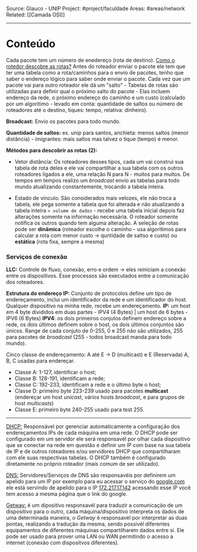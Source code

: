 Source: Glauco - UNIP
Project: #project/faculdade 
Areas: #areas/network 
Related: [[Camada OSI]]

---

# Conteúdo

Cada pacote tem um número de enedereço (rota de destino).
<u>Como o rotedor descobre as rotas?</u> Antes do roteador enviar o pacote ele tem que ter uma tabela como a rota/caminhos para o envio de pacotes, tenho que saber o endereço lógico para saber onde enviar o pacote. Cada vez que um pacote vai para outro roteador ele dá um "salto" - Tabelas de rotas são utilizadas para definir qual o próximo salto do pacote - Elas incluem endereço da rede, o próximo endereço do caminho e um custo (calculado por um algoritimo - levado em conta: quantidade de saltos ou número de roteadores até o destino, tiques: tempo, relativa: dinheiro).

**Broadcast:** Envio os pacotes para todo mundo.

**Quantidade de saltos:** ex. unip para santos, anchieta: menos saltos (menor distância) - imigrantes: mais saltos mas talvez o tique (tempo) é menor.

**Métodos para descobrir as rotas (2):**
- Vetor distância: Os roteadores desses tipos, cada um vai construi sua tabela de rota deles e ele vai compartilhar a sua tabela com os outros roteadores ligados a ele, uma relação N para N - muitos para muitos. De tempos em tempos realizo um *broadcast* envio as tabelas para todo mundo atualizando constantemente, trocando a tabela inteira.

- Estado de vinculo: São considerados mais velozes, ele não troca a tabela, ele pega somente a tabela que foi alterada e não atualizando a tabela inteira `> volume de dados` - recebe uma tabela inicial depois faz alterações somente na informação necessária. O roteador somente notifica os outros quando tem alguma alteração. A seleção de rotas pode ser **dinâmica** (roteador escolhe o caminho - usa algoritimos para calcular a rota com menor custo -> quntidade de saltso e custo) ou **estática** (rota fixa, sempre a mesma)

### Serviços de conexão
**LLC:** Controle de fluxo, conexão, erro e ordem -> eles reiniciam a conexão entre os dispositivos. Esse processos são executados entre a comunicação dos roteadores.

**Estrutura do endereço IP:** Conjunto de protocolos define um tipo de endereçamento, inclui um identificador da rede e um identificador do host.
Qualquer dispositivo na minha rede, recebe um endereçamento.
**IP:** um host em 4 byte divididos em duas partes - IPV4 (4 Bytes) | um host de 6 bytes - IPV6 (6 Bytes)
**IPV4**: os dois primeiros conjutos definem endereço sobre a rede, os dois últimos definem sobre o host, os dois últimos conjuntos são únicos. Range de cada conjuto de 0-255, 0 e 255 não são utilizados, 255 para pacotes de *broadcast* (255 - todos broadcast manda para todo mundo).

Cinco classe de endereçamento: A até E -> D (multicast) e E (Reservada) A, B, C usadas para endereçar.
- Classe A: 1-127, identificar o host;
- Classe B: 128-191, identificam a rede;
- Classe C: 192-233, identificam a rede e o último byte o host;
- Classe D: primeiro byte 223-239 usado para pacotes **multicast** (endereçar um host *unicast*, vários hosts *broadcast*, e para grupos de host *multicasts*)
- Classe E: primeiro byte 240-255 usado para test 255.

---

<u>DHCP:</u>  Responsável por gerenciar automaticamente a configuração dos endereçamentos IPs de cada máquina em uma rede. O DHCP pode ser configurado em um servidor ele será responsavél por olhar cada dispositivo que se conectar na rede em questão e definir um IP com base na sua tabela de IP e de outros roteadores e/ou servidores DHCP que compartilharam com ele suas respectivas tabelas. O DHCP também é configurado diretamente no próprio roteador (mais comum de ser utilizado).

<u>DNS:</u> Servidores/Serviços de DNS são responsavéis por definirem um apelido para um IP por exemplo para eu acessar o serviço do [google.com](https://google.com) ele está servindo de apelido para o IP [172.217.17.142](http://172.217.17.142) acessando esse IP você tem acesso a mesma página que o link do google.

<u>Getway:</u> é um dipositivo responsavél para traduzir a comunicação de um dispositivo para o outro, cada máquina/dispositivo interpreta os dados de uma determinada maneira, o *Getway* é responsavél por interpretar as duas pontas, realizando a tradução da mesma, sendo possivél diferentes equipamentos de diferentes máquinas compartilharem dados entre si. Ele pode ser usado para prover uma LAN ou WAN permitindo o acesso a internet (conexão com dispositvos diferentes).